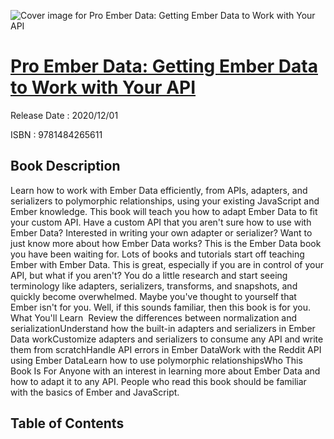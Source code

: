 ![Cover image for Pro Ember Data: Getting Ember Data to Work with Your API](https://imgdetail.ebookreading.net/cover/cover/202109/EB9781484265611.jpg)

[Pro Ember Data: Getting Ember Data to Work with Your API](https://ebookreading.net/view/book/Pro+Ember+Data%3A+Getting+Ember+Data+to+Work+with+Your+API-EB9781484265611_1.html "Pro Ember Data: Getting Ember Data to Work with Your API")
====================================================================================================================

Release Date : 2020/12/01

ISBN : 9781484265611

Book Description
-----------------

Learn how to work with Ember Data efficiently, from APIs, adapters, and serializers to polymorphic relationships, using your existing JavaScript and Ember knowledge. This book will teach you how to adapt Ember Data to fit your custom API.
Have a custom API that you aren't sure how to use with Ember Data? Interested in writing your own adapter or serializer? Want to just know more about how Ember Data works? This is the Ember Data book you have been waiting for.
Lots of books and tutorials start off teaching Ember with Ember Data. This is great, especially if you are in control of your API, but what if you aren't? You do a little research and start seeing terminology like adapters, serializers, transforms, and snapshots, and quickly become overwhelmed. Maybe you've thought to yourself that Ember isn't for you. Well, if this sounds familiar, then this book is for you.&nbsp;
What You'll Learn&nbsp;
Review the differences between normalization and serializationUnderstand how the built-in adapters and serializers in Ember Data workCustomize adapters and serializers to consume any API and write them from scratchHandle API errors in Ember DataWork with the Reddit API using Ember DataLearn how to use polymorphic relationshipsWho This Book Is For
Anyone with an interest in learning more about Ember Data and how to adapt it to any API. People who read this book should be familiar with the basics of Ember and JavaScript.


Table of Contents
-----------------

